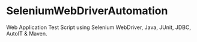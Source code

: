 # SeleniumWebDriverAutomation
Web Application Test Script using Selenium WebDriver, Java, JUnit, JDBC, AutoIT &amp; Maven. 
 
